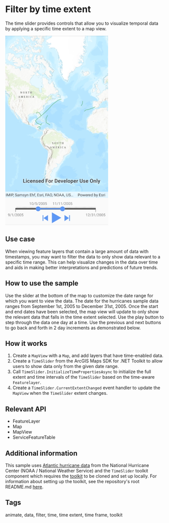 # Filter by time extent

The time slider provides controls that allow you to visualize temporal data by applying a specific time extent to a map view.

![Filter by time extent](filterbytimeextent.jpg)

## Use case

When viewing feature layers that contain a large amount of data with timestamps, you may want to filter the data to only show data relevant to a specific time range. This can help visualize changes in the data over time and aids in making better interpretations and predictions of future trends.

## How to use the sample

Use the slider at the bottom of the map to customize the date range for which you want to view the data. The date for the hurricanes sample data ranges from September 1st, 2005 to December 31st, 2005. Once the start and end dates have been selected, the map view will update to only show the relevant data that falls in the time extent selected. Use the play button to step through the data one day at a time. Use the previous and next buttons to go back and forth in 2 day increments as demonstrated below.

## How it works

1. Create a `MapView` with a `Map`, and add layers that have time-enabled data.
2. Create a `TimeSlider` from the ArcGIS Maps SDK for .NET Toolkit to allow users to show data only from the given date range. 
3. Call `TimeSlider.InitializeTimePropertiesAsync` to initialize the full extent and time intervals of the `TimeSlider` based on the time-aware `Featurelayer`.
4. Create a `TimeSlider.CurrentExtentChanged` event handler to update the `MapView` when the `TimeSlider` extent changes.

## Relevant API

* FeatureLayer
* Map
* MapView
* ServiceFeatureTable

## Additional information

This sample uses [Atlantic hurricane data](https://www.arcgis.com/home/item.html?id=49925d814d7e40fb8fa64864ef62d55e) from the National Hurricane Center (NOAA / National Weather Service) and the `TimeSlider` toolkit component which requires the [toolkit](https://github.com/Esri/arcgis-toolkit-dotnet) to be cloned and set up locally. For information about setting up the toolkit, see the repository's root README.md [here](https://github.com/Esri/arcgis-toolkit-dotnet/blob/main/README.md).

## Tags

animate, data, filter, time, time extent, time frame, toolkit
